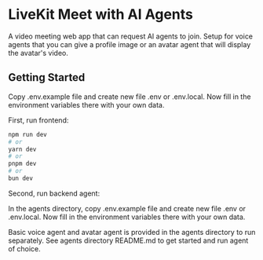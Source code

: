 # LiveKit Meet with AI Agents
A video meeting web app that can request AI agents to join. Setup for voice agents that you can give a profile image or an avatar agent that will display the avatar's video.

## Getting Started

Copy .env.example file and create new file .env or .env.local.
Now fill in the environment variables there with your own data.

First, run frontend:

```bash
npm run dev
# or
yarn dev
# or
pnpm dev
# or
bun dev
```

Second, run backend agent:

In the agents directory, copy .env.example file and create new file .env or .env.local.
Now fill in the environment variables there with your own data.

Basic voice agent and avatar agent is provided in the agents directory to run separately.
See agents directory README.md to get started and run agent of choice.